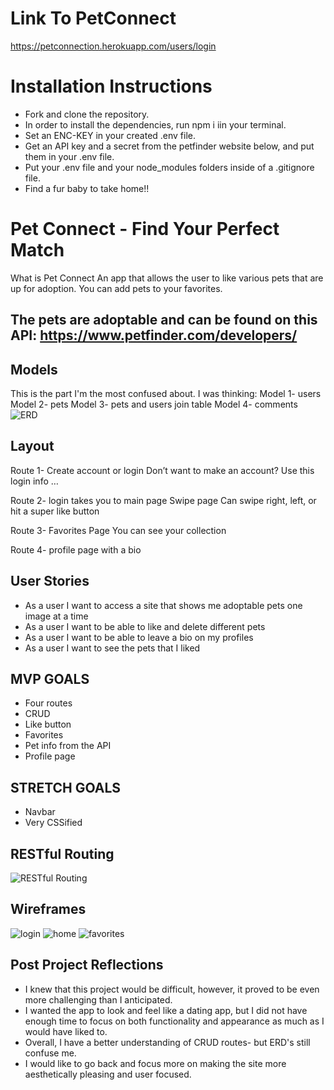 # Link To PetConnect
https://petconnection.herokuapp.com/users/login

# Installation Instructions 
- Fork and clone the repository.
- In order to install the dependencies, run npm i iin your terminal.
- Set an ENC-KEY in your created .env file.
- Get an API key and a secret from the petfinder website below, and put them in your .env file.
- Put your .env file and your node_modules folders inside of a .gitignore file.
- Find a fur baby to take home!!

# Pet Connect - Find Your Perfect Match
What is Pet Connect 
An app that allows the user to like various pets that are up for adoption.
You can add pets to your favorites.

## The pets are adoptable and can be found on this API:  https://www.petfinder.com/developers/

## Models
This is the part I'm the most confused about.
I was thinking:
Model 1- users
Model 2- pets
Model 3- pets and users join table
Model 4- comments
![ERD](newERD.png)


## Layout 
Route 1-
Create account or login
Don’t want to make an account? Use this login info …

Route 2- login takes you to main page
Swipe page 
Can swipe right, left, or hit a super like button 

Route 3- Favorites Page
You can see your collection 

Route 4- profile page with a bio 

## User Stories 
- As a user I want to access a site that shows me adoptable pets one image at a time 
- As a user I want to be able to like and delete different pets
- As a user I want to be able to leave a bio on my profiles 
- As a user I want to see the pets that I liked

## MVP GOALS
- Four routes
- CRUD
- Like button
- Favorites
- Pet info from the API
- Profile page
## STRETCH GOALS
- Navbar
- Very CSSified 

## RESTful Routing 
![RESTful Routing](images/crud.png)

## Wireframes 
![login](images/login.JPG)
![home](images/home.JPG)
![favorites](images/favorites.jpeg)

## Post Project Reflections
- I knew that this project would be difficult, however, it proved to be even more challenging than I anticipated.
- I wanted the app to look and feel like a dating app, but I did not have enough time to focus on both functionality and appearance as much as I would have liked to.
- Overall, I have a better understanding of CRUD routes- but ERD's still confuse me.
- I would like to go back and focus more on making the site more aesthetically pleasing and user focused.